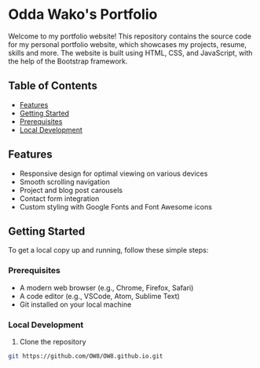 # Odda Wako's Portfolio

Welcome to my portfolio website! This repository contains the source code for my personal portfolio website, which showcases my projects, resume, skills and more. The website is built using HTML, CSS, and JavaScript, with the help of the Bootstrap framework.

## Table of Contents

- [Features](#features)
- [Getting Started](#getting-started)
- [Prerequisites](#prerequisites)
- [Local Development](#local-development)

## Features

- Responsive design for optimal viewing on various devices
- Smooth scrolling navigation
- Project and blog post carousels
- Contact form integration
- Custom styling with Google Fonts and Font Awesome icons

## Getting Started

To get a local copy up and running, follow these simple steps:

### Prerequisites

- A modern web browser (e.g., Chrome, Firefox, Safari)
- A code editor (e.g., VSCode, Atom, Sublime Text)
- Git installed on your local machine

### Local Development

1. Clone the repository
```bash
git https://github.com/OW8/OW8.github.io.git
